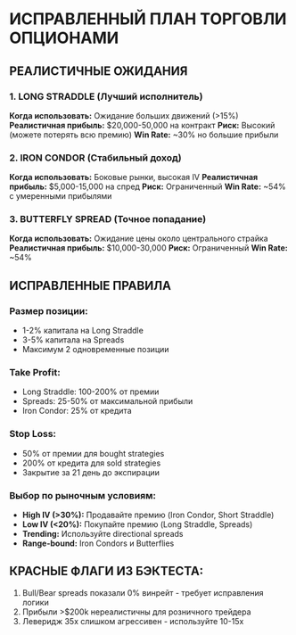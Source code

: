 
# ИСПРАВЛЕННЫЙ ПЛАН ТОРГОВЛИ ОПЦИОНАМИ

## РЕАЛИСТИЧНЫЕ ОЖИДАНИЯ

### 1. LONG STRADDLE (Лучший исполнитель)
**Когда использовать:** Ожидание больших движений (>15%)
**Реалистичная прибыль:** $20,000-50,000 на контракт
**Риск:** Высокий (можете потерять всю премию)
**Win Rate:** ~30% но большие прибыли

### 2. IRON CONDOR (Стабильный доход)  
**Когда использовать:** Боковые рынки, высокая IV
**Реалистичная прибыль:** $5,000-15,000 на спред
**Риск:** Ограниченный
**Win Rate:** ~54% с умеренными прибылями

### 3. BUTTERFLY SPREAD (Точное попадание)
**Когда использовать:** Ожидание цены около центрального страйка
**Реалистичная прибыль:** $10,000-30,000
**Риск:** Ограниченный
**Win Rate:** ~54%

## ИСПРАВЛЕННЫЕ ПРАВИЛА

### Размер позиции:
- 1-2% капитала на Long Straddle
- 3-5% капитала на Spreads
- Максимум 2 одновременные позиции

### Take Profit:
- Long Straddle: 100-200% от премии
- Spreads: 25-50% от максимальной прибыли
- Iron Condor: 25% от кредита

### Stop Loss:
- 50% от премии для bought strategies
- 200% от кредита для sold strategies
- Закрытие за 21 день до экспирации

### Выбор по рыночным условиям:
- **High IV (>30%):** Продавайте премию (Iron Condor, Short Straddle)
- **Low IV (<20%):** Покупайте премию (Long Straddle, Spreads)  
- **Trending:** Используйте directional spreads
- **Range-bound:** Iron Condors и Butterflies

## КРАСНЫЕ ФЛАГИ ИЗ БЭКТЕСТА:
1. Bull/Bear spreads показали 0% винрейт - требует исправления логики
2. Прибыли >$200k нереалистичны для розничного трейдера  
3. Леверидж 35x слишком агрессивен - используйте 10-15x
